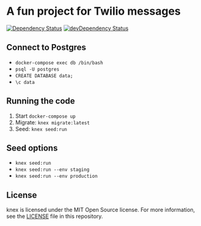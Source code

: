 # A fun project for Twilio messages

[![Dependency Status](https://img.shields.io/david/adriancarriger/knex/master.svg?maxAge=60)](https://david-dm.org/adriancarriger/knex)
[![devDependency Status](https://img.shields.io/david/dev/adriancarriger/knex/master.svg?maxAge=60)](https://david-dm.org/adriancarriger/knex?type=dev)

## Connect to Postgres

- `docker-compose exec db /bin/bash`
- `psql -U postgres`
- `CREATE DATABASE data;`
- `\c data`

## Running the code

1. Start `docker-compose up`
1. Migrate: `knex migrate:latest`
1. Seed: `knex seed:run`

## Seed options

- `knex seed:run`
- `knex seed:run --env staging`
- `knex seed:run --env production`

## License

knex is licensed under the MIT Open Source license.
For more information, see the [LICENSE](LICENSE) file in this repository.
